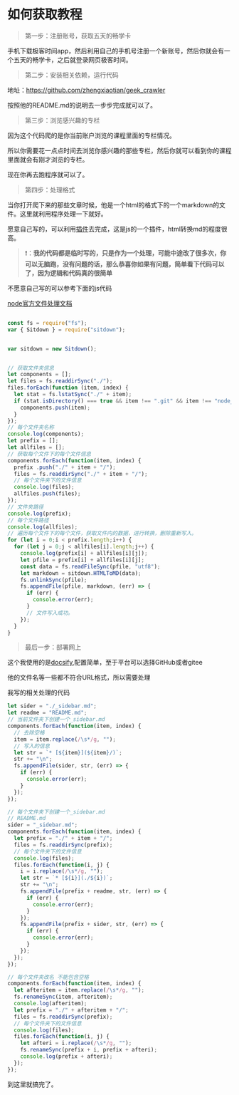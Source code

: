 # 如何获取教程

> 第一步：注册账号，获取五天的畅学卡

手机下载极客时间app，然后利用自己的手机号注册一个新账号，然后你就会有一个五天的畅学卡，之后就登录网页极客时间。

> 第二步：安装相关依赖，运行代码

地址：https://github.com/zhengxiaotian/geek_crawler

按照他的README.md的说明去一步步完成就可以了。

> 第三步：浏览感兴趣的专栏

因为这个代码爬的是你当前账户浏览的课程里面的专栏情况。

所以你需要花一点点时间去浏览你感兴趣的那些专栏，然后你就可以看到你的课程里面就会有刚才浏览的专栏。

现在你再去跑程序就可以了。

> 第四步：处理格式

当你打开爬下来的那些文章时候，他是一个html的格式下的一个markdown的文件。这里就利用程序处理一下就好。

愿意自己写的，可以利用[插件](https://sitdown.mdnice.com/Demo.html)去完成，这是js的一个插件，html转换md的程度很高。

> ❗：**我的代码都是临时写的，只是作为一个处理，可能中途改了很多次，你可以无脑跑，没有问题的话，那么恭喜你如果有问题，简单看下代码可以了，因为逻辑和代码真的很简单**

不愿意自己写的可以参考下面的js代码

[node官方文件处理文档](http://nodejs.cn/learn/writing-files-with-nodejs)

```js

const fs = require("fs");
var { Sitdown } = require("sitdown");


var sitdown = new Sitdown();


// 获取文件夹信息
let components = [];
let files = fs.readdirSync("./");
files.forEach(function (item, index) {
  let stat = fs.lstatSync("./" + item);
  if (stat.isDirectory() === true && item !== ".git" && item !== "node_modules") {
    components.push(item);
  }
});
// 每个文件夹名称
console.log(components);
let prefix = [];
let allfiles = [];
// 获取每个文件下的每个文件信息
components.forEach(function(item, index) {
  prefix .push("./" + item + "/");
  files = fs.readdirSync("./" + item + "/");
  // 每个文件夹下的文件信息
  console.log(files);
  allfiles.push(files);
});
// 文件夹路径
console.log(prefix);
// 每个文件路径
console.log(allfiles);
// 遍历每个文件下的每个文件，获取文件内的数据，进行转换，删除重新写入。
for (let i = 0;i < prefix.length;i++) {
  for (let j = 0;j < allfiles[i].length;j++) {
    console.log(prefix[i] + allfiles[i][j]);
    let pfile = prefix[i] + allfiles[i][j];
    const data = fs.readFileSync(pfile, "utf8");
    let markdown = sitdown.HTMLToMD(data);
    fs.unlinkSync(pfile);
    fs.appendFile(pfile, markdown, (err) => {
      if (err) {
        console.error(err);
      }
      // 文件写入成功。
    });
  }
}
```

> 最后一步：部署网上

这个我使用的是[docsify](https://docsify.js.org/#/zh-cn/quickstart),配置简单，至于平台可以选择GitHub或者gitee

他的文件名等一些都不符合URL格式，所以需要处理

我写的相关处理的代码

```js
let sider = "./_sidebar.md";
let readme = "README.md";
// 当前文件夹下创建一个_sidebar.md
components.forEach(function(item, index) {
  // 去除空格
  item = item.replace(/\s*/g, "");
  // 写入的信息
  let str = `* [${item}](${item}/)`;
  str += "\n";
  fs.appendFile(sider, str, (err) => {
    if (err) {
      console.error(err);
    }
  });
});

// 每个文件夹下创建一个_sidebar.md
// README.md
sider = "_sidebar.md";
components.forEach(function(item, index) {
  let prefix = "./" + item + "/";
  files = fs.readdirSync(prefix);
  // 每个文件夹下的文件信息
  console.log(files);
  files.forEach(function(i, j) {
    i = i.replace(/\s*/g, "");
    let str = `* [${i}](./${i})`;
    str += "\n";
    fs.appendFile(prefix + readme, str, (err) => {
      if (err) {
        console.error(err);
      }
    });
    fs.appendFile(prefix + sider, str, (err) => {
      if (err) {
        console.error(err);
      }
    });
  });
});

// 每个文件夹改名 不能包含空格
components.forEach(function(item, index) {
  let afteritem = item.replace(/\s*/g, "");
  fs.renameSync(item, afteritem);
  console.log(afteritem);
  let prefix = "./" + afteritem + "/";
  files = fs.readdirSync(prefix);
  // 每个文件夹下的文件信息
  console.log(files);
  files.forEach(function(i, j) {
    let afteri = i.replace(/\s*/g, "");
    fs.renameSync(prefix + i, prefix + afteri);
    console.log(prefix + afteri);
  });
});

```

到这里就搞完了。